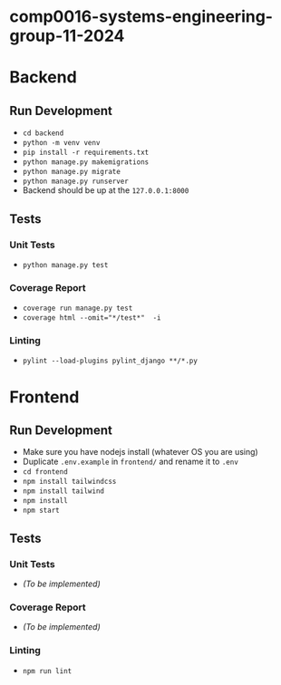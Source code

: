 # comp0016-systems-engineering-group-11-2024

# Backend

## Run Development
- `cd backend`
- `python -m venv venv`
- `pip install -r requirements.txt`
- `python manage.py makemigrations`
- `python manage.py migrate`
- `python manage.py runserver`
- Backend should be up at the `127.0.0.1:8000`

## Tests

### Unit Tests
- `python manage.py test`
### Coverage Report
- `coverage run manage.py test`
- `coverage html --omit="*/test*"  -i`

### Linting
- `pylint --load-plugins pylint_django **/*.py`

# Frontend

## Run Development
- Make sure you have nodejs install (whatever OS you are using)
- Duplicate `.env.example` in `frontend/` and rename it to `.env`
- `cd frontend`
- `npm install tailwindcss`
- `npm install tailwind`
- `npm install`
- `npm start`


## Tests

### Unit Tests
- *(To be implemented)*
### Coverage Report
- *(To be implemented)*
### Linting
- `npm run lint`
